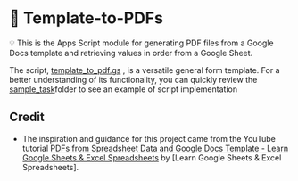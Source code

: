 # 📝 Template-to-PDFs

💡 This is the Apps Script module for generating PDF files from a Google Docs template and retrieving values in order from a Google Sheet.

The script, [template_to_pdf.gs](template_to_pdf.gs) , is a versatile general form template. For a better understanding of its functionality, you can quickly review the [sample_task](sample_task)folder to see an example of script implementation


## Credit
- The inspiration and guidance for this project came from the YouTube tutorial [PDFs from Spreadsheet Data and Google Docs Template - Learn Google Sheets & Excel Spreadsheets](https://www.youtube.com/watch?v=r9uU_KwGgzQ&t=1466s) by [Learn Google Sheets & Excel Spreadsheets].
